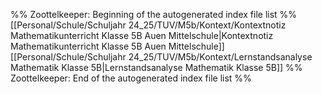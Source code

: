 %% Zoottelkeeper: Beginning of the autogenerated index file list  %%
 [[Personal/Schule/Schuljahr 24_25/TUV/M5b/Kontext/Kontextnotiz Mathematikunterricht Klasse 5B Auen Mittelschule|Kontextnotiz Mathematikunterricht Klasse 5B Auen Mittelschule]]
 [[Personal/Schule/Schuljahr 24_25/TUV/M5b/Kontext/Lernstandsanalyse Mathematik Klasse 5B|Lernstandsanalyse Mathematik Klasse 5B]]
%% Zoottelkeeper: End of the autogenerated index file list  %%
